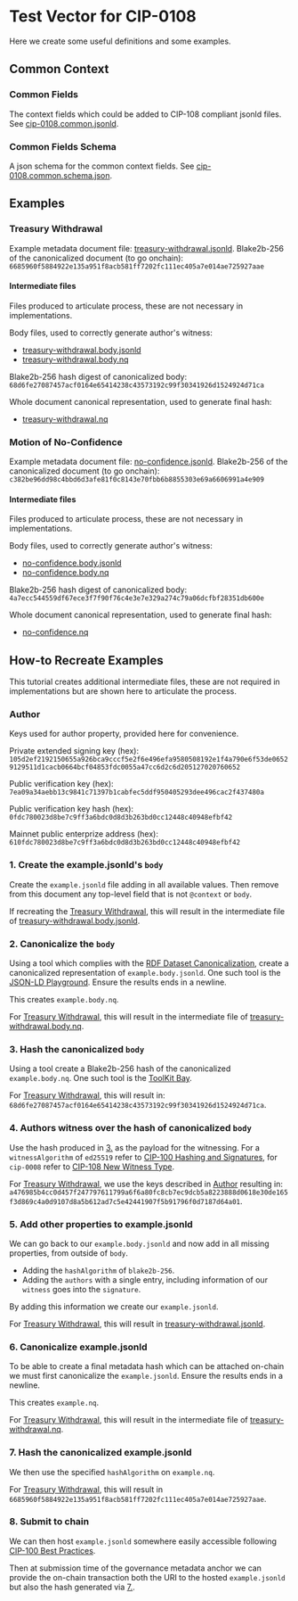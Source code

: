 # Test Vector for CIP-0108

Here we create some useful definitions and some examples.

## Common Context

### Common Fields

The context fields which could be added to CIP-108 compliant jsonld files.
See [cip-0108.common.jsonld](./cip-0108.common.jsonld).

### Common Fields Schema

A json schema for the common context fields.
See [cip-0108.common.schema.json](./cip-0108.common.schema.json).

## Examples

### Treasury Withdrawal

Example metadata document file: [treasury-withdrawal.jsonld](./examples/treasury-withdrawal.jsonld).
Blake2b-256 of the canonicalized document (to go onchain): `6685960f5884922e135a951f8acb581ff7202fc111ec405a7e014ae725927aae`

#### Intermediate files

Files produced to articulate process, these are not necessary in implementations.

Body files, used to correctly generate author's witness:
- [treasury-withdrawal.body.jsonld](./examples/treasury-withdrawal.body.jsonld)
- [treasury-withdrawal.body.nq](./examples/treasury-withdrawal.body.nq)

Blake2b-256 hash digest of canonicalized body: `68d6fe27087457acf0164e65414238c43573192c99f30341926d1524924d71ca`
  
Whole document canonical representation, used to generate final hash:
- [treasury-withdrawal.nq](./examples/treasury-withdrawal.nq)

### Motion of No-Confidence

Example metadata document file: [no-confidence.jsonld](./examples/no-confidence.jsonld).
Blake2b-256 of the canonicalized document (to go onchain): `c382be96dd98c4bbd6d3afe81f0c8143e70fbb6b8855303e69a6606991a4e909`

#### Intermediate files

Files produced to articulate process, these are not necessary in implementations.

Body files, used to correctly generate author's witness:
- [no-confidence.body.jsonld](./examples/no-confidence.body.jsonld)
- [no-confidence.body.nq](./examples/no-confidence.body.nq)

Blake2b-256 hash digest of canonicalized body: `4a7ecc544559df67ece3f7f90f76c4e3e7e329a274c79a06dcfbf28351db600e`

Whole document canonical representation, used to generate final hash:
- [no-confidence.nq](./examples/no-confidence.nq)

## How-to Recreate Examples

This tutorial creates additional intermediate files, these are not required in implementations but are shown here to articulate the process.

### Author

Keys used for author property, provided here for convenience.

Private extended signing key (hex): `105d2ef2192150655a926bca9cccf5e2f6e496efa9580508192e1f4a790e6f53de06529129511d1cacb0664bcf04853fdc0055a47cc6d2c6d205127020760652`

Public verification key (hex):
`7ea09a34aebb13c9841c71397b1cabfec5ddf950405293dee496cac2f437480a`


Public verification key hash (hex): `0fdc780023d8be7c9ff3a6bdc0d8d3b263bd0cc12448c40948efbf42`

Mainnet public enterprize address (hex):
`610fdc780023d8be7c9ff3a6bdc0d8d3b263bd0cc12448c40948efbf42`

### 1. Create the example.jsonld's `body`

Create the `example.jsonld` file adding in all available values.
Then remove from this document any top-level field that is not `@context` or `body`.

If recreating the [Treasury Withdrawal](#treasury-withdrawal), this will result in the intermediate file of [treasury-withdrawal.body.jsonld](./examples/treasury-withdrawal.body.jsonld).

### 2. Canonicalize the `body`

Using a tool which complies with the [RDF Dataset Canonicalization](https://w3c-ccg.github.io/rdf-dataset-canonicalization/spec/), create a canonicalized representation of `example.body.jsonld`.
One such tool is the [JSON-LD Playground](https://json-ld.org/playground/).
Ensure the results ends in a newline.

This creates `example.body.nq`.

For [Treasury Withdrawal](#treasury-withdrawal), this will result in the intermediate file of [treasury-withdrawal.body.nq](./examples/treasury-withdrawal.body.nq).

### 3. Hash the canonicalized `body`

Using a tool create a Blake2b-256 hash of the canonicalized `example.body.nq`.
One such tool is the [ToolKit Bay](https://toolkitbay.com/tkb/tool/BLAKE2b_256).

For [Treasury Withdrawal](#treasury-withdrawal), this will result in: `68d6fe27087457acf0164e65414238c43573192c99f30341926d1524924d71ca`.

### 4. Authors witness over the hash of canonicalized `body`

Use the hash produced in [3.](#3-hash-the-canonicalized-body) as the payload for the witnessing. For a `witnessAlgorithm` of `ed25519` refer to [CIP-100 Hashing and Signatures](https://github.com/cardano-foundation/CIPs/blob/master/CIP-0100/README.md#hashing-and-signatures), for `cip-0008` refer to [CIP-108 New Witness Type](./README.md#new-witness-type).

For [Treasury Withdrawal](#treasury-withdrawal), we use the keys described in [Author](#author) resulting in: `a476985b4cc0d457f247797611799a6f6a80fc8cb7ec9dcb5a8223888d0618e30de165f3d869c4a0d9107d8a5b612ad7c5e42441907f5b91796f0d7187d64a01`.

### 5. Add other properties to example.jsonld

We can go back to our `example.body.jsonld` and now add in all missing properties, from outside of `body`.
- Adding the `hashAlgorithm` of `blake2b-256`.
- Adding the `authors` with a single entry, including information of our `witness` goes into the `signature`.

By adding this information we create our `example.jsonld`.

For [Treasury Withdrawal](#treasury-withdrawal), this will result in [treasury-withdrawal.jsonld](./examples/treasury-withdrawal.jsonld).

### 6. Canonicalize example.jsonld

To be able to create a final metadata hash which can be attached on-chain we must first canonicalize the `example.jsonld`.
Ensure the results ends in a newline.

This creates `example.nq`.

For [Treasury Withdrawal](#treasury-withdrawal), this will result in the intermediate file of [treasury-withdrawal.nq](./examples/treasury-withdrawal.nq).

### 7. Hash the canonicalized example.jsonld

We then use the specified `hashAlgorithm` on `example.nq`.

For [Treasury Withdrawal](#treasury-withdrawal), this will result in `6685960f5884922e135a951f8acb581ff7202fc111ec405a7e014ae725927aae`.

### 8. Submit to chain

We can then host `example.jsonld` somewhere easily accessible following [CIP-100 Best Practices](https://github.com/cardano-foundation/CIPs/blob/master/CIP-0100/README.md#best-practices).

Then at submission time of the governance metadata anchor we can provide the on-chain transaction both the URI to the hosted `example.jsonld` but also the hash generated via [7.](#7-hash-the-canonicalized-examplejsonld).
